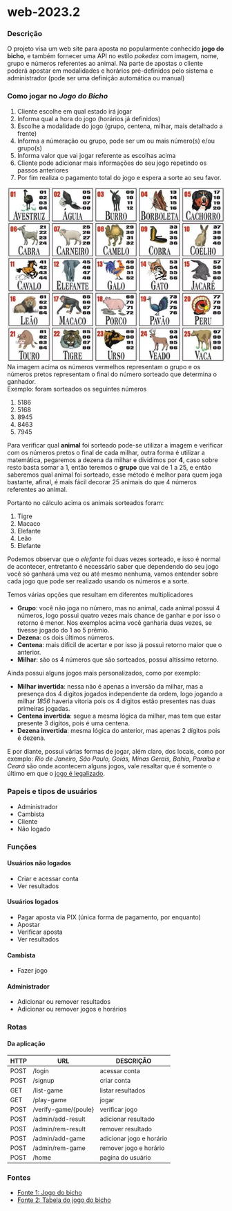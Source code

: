 # web-2023.2

### Descrição
O projeto visa um web site para aposta no popularmente conhecido **jogo do bicho**, e também fornecer uma API no estilo *pokedex* com imagem, nome, grupo e números referentes ao animal. Na parte de apostas o cliente poderá apostar em modalidades e horários pré-definidos pelo sistema e administrador (pode ser uma definição automática ou manual)

### Como jogar no *Jogo do Bicho*
  1. Cliente escolhe em qual estado irá jogar
  2. Informa qual a hora do jogo (horários já definidos)
  3. Escolhe a modalidade do jogo (grupo, centena, milhar, mais detalhado a frente)
  4. Informa a númeração ou grupo, pode ser um ou mais número(s) e/ou grupo(s)
  5. Informa valor que vai jogar referente as escolhas acima
  6. Cliente pode adicionar mais informações do seu jogo repetindo os passos anteriores
  7. Por fim realiza o pagamento total do jogo e espera a sorte ao seu favor.

![Tabela jogo do bicho](assets/tabela_jogo-bicho.webp)
Na imagem acima os números vermelhos representam o grupo e os números pretos representam o final do número sorteado que determina o ganhador.<br>
Exemplo: foram sorteados os seguintes números
1. 5186
2. 5168
3. 8945
4. 8463
5. 7945

Para verificar qual **animal** foi sorteado pode-se utilizar a imagem e verificar com os números pretos o final de cada milhar, outra forma é utilizar a matemática, pegaremos a dezena da milhar e dividimos por **4**, caso sobre resto basta somar a 1, então teremos o **grupo** que vai de 1 a 25, e então saberemos qual animal foi sorteado, esse método é melhor para quem joga bastante, afinal, é mais fácil decorar 25 animais do que 4 números referentes ao animal.

Portanto no cálculo acima os animais sorteados foram:
1. Tigre
2. Macaco
3. Elefante
4. Leão
5. Elefante

Podemos observar que o *elefante* foi duas vezes sorteado, e isso é normal de acontecer, entretanto é necessário saber que dependendo do seu jogo você só ganhará uma vez ou até mesmo nenhuma, vamos entender sobre cada jogo que pode ser realizado usando os números e a sorte.

Temos várias opções que resultam em diferentes multiplicadores
- **Grupo**: você não joga no número, mas no animal, cada animal possui 4 números, logo possui quatro vezes mais chance de ganhar e por isso o retorno é menor. Nos exemplos acima você ganharia duas vezes, se tivesse jogado do 1 ao 5 prêmio.
- **Dezena**: os dois últimos números.
- **Centena**: mais díficil de acertar e por isso já possui retorno maior que o anterior.
- **Milhar**: são os 4 números que são sorteados, possui altíssimo retorno.

Ainda possui alguns jogos mais personalizados, como por exemplo:
- **Milhar invertida**: nessa não é apenas a inversão da milhar, mas a presença dos 4 digitos jogados independente da ordem, logo jogando a milhar *1856* haveria vitoria pois os 4 digitos estão presentes nas duas primeiras jogadas.
- **Centena invertida**: segue a mesma lógica da milhar, mas tem que estar presente 3 digitos, pois é uma centena.
- **Dezena invertida**: mesma lógica do anterior, mas apenas 2 dígitos pois é dezena.

E por diante, possui várias formas de jogar, além claro, dos locais, como por exemplo: *Rio de Janeiro, São Paulo, Goiás, Minas Gerais, Bahia, Paraíba e Ceará* são onde acontecem alguns jogos, vale resaltar que é somente o último em que o [jogo é legalizado](https://g1.globo.com/ce/ceara/noticia/2021/11/05/justica-do-ceara-autoriza-exploracao-do-jogo-do-bicho.ghtml).

### Papeis e tipos de usuários
- Administrador
- Cambista
- Cliente
- Não logado

### Funções
#### Usuários não logados
- Criar e acessar conta
- Ver resultados
#### Usuários logados
- Pagar aposta via PIX (única forma de pagamento, por enquanto)
- Apostar
- Verificar aposta
- Ver resultados
#### Cambista
- Fazer jogo
#### Administrador
- Adicionar ou remover resultados
- Adicionar ou remover jogos e horários

### Rotas
#### Da aplicação

| HTTP | URL | DESCRIÇÃO
|------|-----|----------|
| POST | /login | acessar conta |
| POST | /signup | criar conta |
| GET | /list-game | listar resultados |
| GET | /play-game | jogar |
| POST | /verify-game/{poule} | verificar jogo |
| POST | /admin/add-result | adicionar resultado |
| POST | /admin/rem-result | remover resultado |
| POST | /admin/add-game | adicionar jogo e horário |
| POST | /admin/rem-game | remover jogo e horário |
| POST | /home | pagina do usuário |
<!-- #### Da API -->

### Fontes
<!-- ![Modelagem do banco de dados]() -->
- [Fonte 1: Jogo do bicho](http://basilio.fundaj.gov.br/pesquisaescolar/index.php?option=com_content&id=387)
- [Fonte 2: Tabela do jogo do bicho](http://basilio.fundaj.gov.br/pesquisaescolar/index.php?option=com_content&id=387)